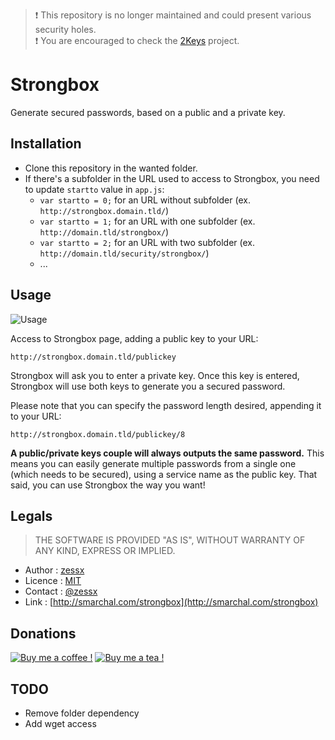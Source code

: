 > :exclamation: This repository is no longer maintained and could present various security holes.   
> :exclamation: You are encouraged to check the [2Keys](https://github.com/zessx/2keys) project.

Strongbox
=========

Generate secured passwords, based on a public and a private key.

Installation
------------
- Clone this repository in the wanted folder.
- If there's a subfolder in the URL used to access to Strongbox, you need to update `startto` value in `app.js`:
    - `var startto = 0;` for an URL without subfolder (ex. `http://strongbox.domain.tld/`)
    - `var startto = 1;` for an URL with one subfolder (ex. `http://domain.tld/strongbox/`)
    - `var startto = 2;` for an URL with two subfolder (ex. `http://domain.tld/security/strongbox/`)
    - ...

Usage
-----
![Usage](https://raw.githubusercontent.com/zessx/strongbox/master/assets/img/usage.png)

Access to Strongbox page, adding a public key to your URL: 
    
    http://strongbox.domain.tld/publickey

Strongbox will ask you to enter a private key. Once this key is entered, Strongbox will use both keys to generate you a secured password.

Please note that you can specify the password length desired, appending it to your URL:

    http://strongbox.domain.tld/publickey/8

**A public/private keys couple will always outputs the same password.** This means you can easily generate multiple passwords from a single one (which needs to be secured), using a service name as the public key. That said, you can use Strongbox the way you want!

Legals
------

> THE SOFTWARE IS PROVIDED "AS IS", WITHOUT WARRANTY OF ANY KIND, EXPRESS OR IMPLIED.

- Author : [zessx](https://github.com/zessx)
- Licence : [MIT](http://opensource.org/licenses/MIT) 
- Contact : [@zessx](https://twitter.com/zessx)
- Link  : [http://smarchal.com/strongbox](http://smarchal.com/strongbox)

Donations
---------

[![Buy me a coffee !](http://doc.smarchal.com/bmac)](https://www.paypal.com/cgi-bin/webscr?cmd=_donations&business=KTYWBM9HJMMSE&lc=FR&item_name=Buy%20a%20coffee%20to%20zessx%20%28Samuel%20Marchal%29&currency_code=EUR&bn=PP%2dDonationsBF%3abmac%3aNonHosted) [![Buy me a tea !](http://doc.smarchal.com/bmat)](https://www.paypal.com/cgi-bin/webscr?cmd=_donations&business=KTYWBM9HJMMSE&lc=FR&item_name=Buy%20a%20tea%20to%20zessx%20%28Samuel%20Marchal%29&currency_code=EUR&bn=PP%2dDonationsBF%3abmac%3aNonHosted)

                
TODO
----
- Remove folder dependency
- Add wget access
